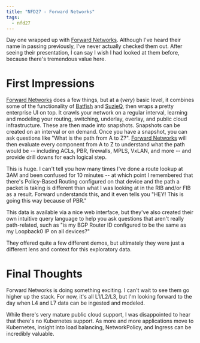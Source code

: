 ```yaml
---
title: "NFD27 - Forward Networks"
tags:
  - nfd27
---
```


Day one wrapped up with [Forward Networks][fwd].  Although I've heard
their name in passing previously, I've never actually checked them out.
After seeing their presentation, I can say I wish I had looked at them
before, because there's tremendous value here.

# First Impressions

[Forward Networks][fwd] does a few things, but at a (_very_) basic
level, it combines some of the functionality of [Batfish][batfish] and
[SuzieQ][suzieq], then wraps a pretty enterprise UI on top.  It crawls
your network on a regular interval, learning and modeling your routing,
switching, underlay, overlay, and public cloud infrastructure.  These
are then made into snapshots.  Snapshots can be created on an interval
or on demand.  Once you have a snapshot, you can ask questions like
"What is the path from A to Z?".  [Forward Networks][fwd] will then
evaluate every component from A to Z to understand what the path would
be -- including ACLs, PBR, firewalls, MPLS, VxLAN, and more -- and
provide drill downs for each logical step.

This is huge.  I can't tell you how many times I've done a route lookup
at 3AM and been confused for 10 minutes -- at which point I remembered
that there's Policy-Based Routing configured on that device and the path
a packet is taking is different than what I was looking at in the RIB
and/or FIB as a result.  Forward understands this, and it even tells you
"HEY!  This is going this way because of PBR."

This data is available via a nice web interface, but they've also
created their own intuitive query language to help you ask questions
that aren't really path-related, such as "is my BGP Router ID configured
to be the same as my Loopback0 IP on all devices?"

They offered quite a few different demos, but ultimately they were just
a different lens and context for this exploratory data.

# Final Thoughts

Forward Networks is doing something exciting.  I can't wait to see them
go higher up the stack.  For now, it's all L1/L2/L3, but I'm looking
forward to the day when L4 and L7 data can be ingested and modeled.

While there's very mature public cloud support, I was disappointed to
hear that there's no Kubernetes support.  As more and more applications
move to Kubernetes, insight into load balancing, NetworkPolicy, and
Ingress can be incredibly valuable.

[fwd]: https://www.forwardnetworks.com/
[batfish]: https://www.batfish.org/
[suzieq]: https://github.com/netenglabs/suzieq


